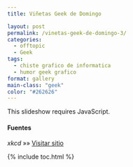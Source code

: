 ```yaml
---
title: Viñetas Geek de Domingo

layout: post
permalink: /vinetas-geek-de-domingo-3/
categories:
  - offtopic
  - Geek
tags:
  - chiste grafico de informatica
  - humor geek grafico
format: gallery
main-class: "geek"
color: "#262626"
---
```

<p class="jetpack-slideshow-noscript robots-nocontent">
  This slideshow requires JavaScript.
</p>
<div id="gallery-1337-2-slideshow" class="slideshow-window jetpack-slideshow slideshow-black" data-width="410" data-height="410" data-trans="fade" data-gallery='[{"src":"http:\/\/elbauldelprogramador.com\/content\/uploads\/2013\/02\/28899_425368750876300_466945161_n.jpg","id":"1338","title":"28899_425368750876300_466945161_n","alt":"","caption":""},{"src":"http:\/\/elbauldelprogramador.com\/content\/uploads\/2013\/02\/377670_476272302421653_986233850_n.png","id":"1339","title":"377670_476272302421653_986233850_n","alt":"","caption":""},{"src":"http:\/\/elbauldelprogramador.com\/content\/uploads\/2013\/02\/379283_475030649212485_821367656_n.jpg","id":"1340","title":"379283_475030649212485_821367656_n","alt":"","caption":""},{"src":"http:\/\/elbauldelprogramador.com\/content\/uploads\/2013\/02\/bridge.png","id":"1341","title":"bridge","alt":"","caption":""},{"src":"http:\/\/elbauldelprogramador.com\/content\/uploads\/2013\/02\/expedition-Im-pretty-sure-Ive-logged-more-hours-in-Google-Maps-over-the-past-decade-than-in-any-game..png","id":"1342","title":"expedition","alt":"I\u0026#039;m pretty sure I\u0026#039;ve logged more hours in Google Maps over the past decade than in any game.","caption":"I\u0026#8217;m pretty sure I\u0026#8217;ve logged more hours in Google Maps over the past decade than in any game."},{"src":"http:\/\/elbauldelprogramador.com\/content\/uploads\/2013\/02\/perl_problems-To-generate-1-albums-jay-help-recommends-the-z-flag..png","id":"1343","title":"perl_problems -","alt":"To generate #1 albums, \u0026#039;jay --help\u0026#039; recommends the -z flag.","caption":" To generate #1 albums, \u0026#8216;jay \u0026#8211;help\u0026#8217; recommends the -z flag."}]'>
</div>

#### Fuentes

*xkcd* »» <a href="http://xkcd.com" target="_blank">Visitar sitio</a>



{% include toc.html %}
